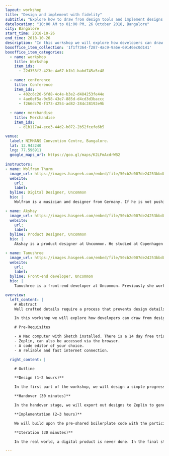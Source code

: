 ```yaml
---
layout: workshop
title: "Design and implement with fidelity"
subtitle: "Explore how to draw from design tools and implement designs better"
datelocation: "10:00 AM to 01:00 PM, 26 October 2018, Bangalore"
city: Bangalore
start_time: 2018-10-26
end_time: 2018-10-26
description: "In this workshop we will explore how developers can draw from design tools and techniques to help them implement designs better and to help them collaborate more effectively with designers. Participants will be taken through the entire product building cycle, covering design, handover, implementation and iteration, all compressed into a span of a couple of hours."
boxoffice_item_collection: '1f1f7364-f287-4ac9-9a6e-69146ec0d141'
boxoffice_item_categories:
  - name: workshop
    title: Workshop
    item_ids: 
      - 22d353f2-423e-4a67-b1b1-babd745a5c48

  - name: conference 
    title: Conference  
    item_ids:  
      - 402c6c20-6fd8-4c4e-b3e2-d484253fe44e
      - 4ae0ef5a-0c58-43e7-885d-d4cd3d3baccc
      - f266dc70-f373-4254-ad82-284c28192e9b
 
  - name: merchandise  
    title: Merchandise 
    item_ids: 
      - d1b117a4-ece3-44d2-b072-2b52fcefe6b5

venue:
  label: NIMHANS Convention Centre, Bangalore.
  lat: 12.943240
  lng: 77.596911
  google_maps_url: https://goo.gl/maps/K2LFmAcdrWB2
  
instructors:
- name: Wolfram Thurm
  image_url: https://images.hasgeek.com/embed/file/50cb2d007de24253bbd833961c64a2ec
  website:
    url: 
    label: 
  byline: Digital Designer, Uncommon
  bio: |
    Wolfram is a musician and designer from Germany. If he is not pushing around pixels he cycles, works with low value garbage recycling and teaches music. He studied product design at the Bauhaus university but has grown fond of digital design since he has become a part of uncommon about three years ago. He worked on apps for clients like Flipkart, OLX, GoJek and TCS.

- name: Akshay
  image_url: https://images.hasgeek.com/embed/file/50cb2d007de24253bbd833961c64a2ec
  website:
    url: 
    label: 
  byline: Product Designer, Uncommon
  bio: |
    Akshay is a product designer at Uncommon. He studied at Copenhagen Institute of Interaction Design, Denmark and National Institute of Design, India. He has worked on projects for clients like IKEA, Barclays and the Copenhagen Municipality and his work has been featured on Fast Company, Wired and The Creators Project.

- name: Tanushree
  image_url: https://images.hasgeek.com/embed/file/50cb2d007de24253bbd833961c64a2ec
  website:
    url: 
    label: 
  byline: Front-end developer, Uncommon
  bio: |
    Tanushree is a front-end developer at Uncommon. Previously she worked with Microsoft and Cognitive Match, and more recently with clients such as Shoonya Space and Black Baza Coffee. She studied Information Systems at UC Berkeley. She is a trained expressive arts therapist and runs spaces with an aim towards better emotional well-being and free expression using different arts.

overview:
  left_content: |
    # Abstract
    Well crafted details require a process that prevents design details from getting lost in translation to code. Designers often see a considerable gap between their specifications and the developers’ implementation. Similarly, developers often complain about missing details and unclear inputs from designers. These are outcomes of a mismatch between the languages that designers and developers speak and their understanding of each other’s domains, which leads to poorly crafted products.

    In this workshop we will explore how developers can draw from design tools and techniques to help them implement designs better and to help them collaborate more effectively with designers. Participants will be taken through the entire product building cycle, covering design, handover, implementation and iteration, all compressed into a span of a couple of hours.

    # Pre-Requisites

    - A Mac computer with Sketch installed. There is a 14 day free trial available.
    - Zeplin, can also be accessed via the browser.
    - A code editor of your choice.
    - A reliable and fast internet connection.

  right_content: |

    # Outline

    **Design (1–2 hours)**

    In the first part of the workshop, we will design a simple progressive web app. We will start by defining the functionality and then jump into Sketch to learn the fundamental principles, techniques and best practices of things like colour, typography, layout, information hierarchy, using symbols and making designs responsive.

    **Handover (30 minutes)**

    In the handover stage, we will export out designs to Zeplin to generate specifications and style guides that are easy to understand, change and maintain.

    **Implementation (2–3 hours)**

    We will build upon the pre-shared boilerplate code with the participants and code the front-end part of the application. We will address each design aspect introduced earlier and translate it into code to match the design to the highest fidelity. At the end, we will have a responsive web-app written in HTML, CSS (Sass) and JavaScript that exactly matches the design intent.

    **Iteration (30 minutes)**

    In the real world, a digital product is never done. In the final stage of this workshop, we will make design changes in our app, without breaking the existing code.

---
```

